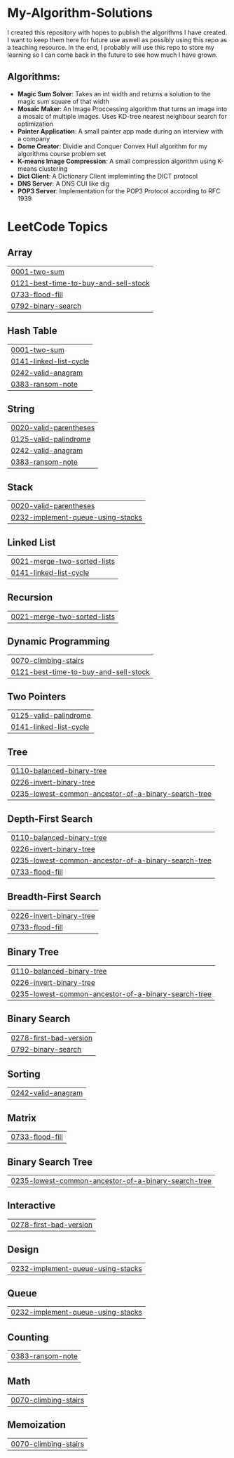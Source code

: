 # My-Algorithm-Solutions
I created this repository with hopes to publish the algorithms I have created. I want to keep them here for future use aswell as possibly using this repo as a teaching resource. In the end, I probably will use this repo to store my learning so I can come back in the future to see how much I have grown.

## Algorithms:

- **Magic Sum Solver**: Takes an int width and returns a solution to the magic sum square of that width
- **Mosaic Maker**: An Image Proccessing algorithm that turns an image into a mosaic of multiple images. Uses KD-tree nearest neighbour search for optimization
- **Painter Application**: A small painter app made during an interview with a company
- **Dome Creator**: Dividie and Conquer Convex Hull algorithm for my algorithms course problem set
- **K-means Image Compression**: A small compression algorithm using K-means clustering
- **Dict Client**: A Dictionary Client impleminting the DICT protocol
- **DNS Server**: A DNS CUI like dig
- **POP3 Server**: Implementation for the POP3 Protocol according to RFC 1939
<!---LeetCode Topics Start-->
# LeetCode Topics
## Array
|  |
| ------- |
| [0001-two-sum](https://github.com/adipoluri/My-Algorithm-Solutions/tree/master/0001-two-sum) |
| [0121-best-time-to-buy-and-sell-stock](https://github.com/adipoluri/My-Algorithm-Solutions/tree/master/0121-best-time-to-buy-and-sell-stock) |
| [0733-flood-fill](https://github.com/adipoluri/My-Algorithm-Solutions/tree/master/0733-flood-fill) |
| [0792-binary-search](https://github.com/adipoluri/My-Algorithm-Solutions/tree/master/0792-binary-search) |
## Hash Table
|  |
| ------- |
| [0001-two-sum](https://github.com/adipoluri/My-Algorithm-Solutions/tree/master/0001-two-sum) |
| [0141-linked-list-cycle](https://github.com/adipoluri/My-Algorithm-Solutions/tree/master/0141-linked-list-cycle) |
| [0242-valid-anagram](https://github.com/adipoluri/My-Algorithm-Solutions/tree/master/0242-valid-anagram) |
| [0383-ransom-note](https://github.com/adipoluri/My-Algorithm-Solutions/tree/master/0383-ransom-note) |
## String
|  |
| ------- |
| [0020-valid-parentheses](https://github.com/adipoluri/My-Algorithm-Solutions/tree/master/0020-valid-parentheses) |
| [0125-valid-palindrome](https://github.com/adipoluri/My-Algorithm-Solutions/tree/master/0125-valid-palindrome) |
| [0242-valid-anagram](https://github.com/adipoluri/My-Algorithm-Solutions/tree/master/0242-valid-anagram) |
| [0383-ransom-note](https://github.com/adipoluri/My-Algorithm-Solutions/tree/master/0383-ransom-note) |
## Stack
|  |
| ------- |
| [0020-valid-parentheses](https://github.com/adipoluri/My-Algorithm-Solutions/tree/master/0020-valid-parentheses) |
| [0232-implement-queue-using-stacks](https://github.com/adipoluri/My-Algorithm-Solutions/tree/master/0232-implement-queue-using-stacks) |
## Linked List
|  |
| ------- |
| [0021-merge-two-sorted-lists](https://github.com/adipoluri/My-Algorithm-Solutions/tree/master/0021-merge-two-sorted-lists) |
| [0141-linked-list-cycle](https://github.com/adipoluri/My-Algorithm-Solutions/tree/master/0141-linked-list-cycle) |
## Recursion
|  |
| ------- |
| [0021-merge-two-sorted-lists](https://github.com/adipoluri/My-Algorithm-Solutions/tree/master/0021-merge-two-sorted-lists) |
## Dynamic Programming
|  |
| ------- |
| [0070-climbing-stairs](https://github.com/adipoluri/My-Algorithm-Solutions/tree/master/0070-climbing-stairs) |
| [0121-best-time-to-buy-and-sell-stock](https://github.com/adipoluri/My-Algorithm-Solutions/tree/master/0121-best-time-to-buy-and-sell-stock) |
## Two Pointers
|  |
| ------- |
| [0125-valid-palindrome](https://github.com/adipoluri/My-Algorithm-Solutions/tree/master/0125-valid-palindrome) |
| [0141-linked-list-cycle](https://github.com/adipoluri/My-Algorithm-Solutions/tree/master/0141-linked-list-cycle) |
## Tree
|  |
| ------- |
| [0110-balanced-binary-tree](https://github.com/adipoluri/My-Algorithm-Solutions/tree/master/0110-balanced-binary-tree) |
| [0226-invert-binary-tree](https://github.com/adipoluri/My-Algorithm-Solutions/tree/master/0226-invert-binary-tree) |
| [0235-lowest-common-ancestor-of-a-binary-search-tree](https://github.com/adipoluri/My-Algorithm-Solutions/tree/master/0235-lowest-common-ancestor-of-a-binary-search-tree) |
## Depth-First Search
|  |
| ------- |
| [0110-balanced-binary-tree](https://github.com/adipoluri/My-Algorithm-Solutions/tree/master/0110-balanced-binary-tree) |
| [0226-invert-binary-tree](https://github.com/adipoluri/My-Algorithm-Solutions/tree/master/0226-invert-binary-tree) |
| [0235-lowest-common-ancestor-of-a-binary-search-tree](https://github.com/adipoluri/My-Algorithm-Solutions/tree/master/0235-lowest-common-ancestor-of-a-binary-search-tree) |
| [0733-flood-fill](https://github.com/adipoluri/My-Algorithm-Solutions/tree/master/0733-flood-fill) |
## Breadth-First Search
|  |
| ------- |
| [0226-invert-binary-tree](https://github.com/adipoluri/My-Algorithm-Solutions/tree/master/0226-invert-binary-tree) |
| [0733-flood-fill](https://github.com/adipoluri/My-Algorithm-Solutions/tree/master/0733-flood-fill) |
## Binary Tree
|  |
| ------- |
| [0110-balanced-binary-tree](https://github.com/adipoluri/My-Algorithm-Solutions/tree/master/0110-balanced-binary-tree) |
| [0226-invert-binary-tree](https://github.com/adipoluri/My-Algorithm-Solutions/tree/master/0226-invert-binary-tree) |
| [0235-lowest-common-ancestor-of-a-binary-search-tree](https://github.com/adipoluri/My-Algorithm-Solutions/tree/master/0235-lowest-common-ancestor-of-a-binary-search-tree) |
## Binary Search
|  |
| ------- |
| [0278-first-bad-version](https://github.com/adipoluri/My-Algorithm-Solutions/tree/master/0278-first-bad-version) |
| [0792-binary-search](https://github.com/adipoluri/My-Algorithm-Solutions/tree/master/0792-binary-search) |
## Sorting
|  |
| ------- |
| [0242-valid-anagram](https://github.com/adipoluri/My-Algorithm-Solutions/tree/master/0242-valid-anagram) |
## Matrix
|  |
| ------- |
| [0733-flood-fill](https://github.com/adipoluri/My-Algorithm-Solutions/tree/master/0733-flood-fill) |
## Binary Search Tree
|  |
| ------- |
| [0235-lowest-common-ancestor-of-a-binary-search-tree](https://github.com/adipoluri/My-Algorithm-Solutions/tree/master/0235-lowest-common-ancestor-of-a-binary-search-tree) |
## Interactive
|  |
| ------- |
| [0278-first-bad-version](https://github.com/adipoluri/My-Algorithm-Solutions/tree/master/0278-first-bad-version) |
## Design
|  |
| ------- |
| [0232-implement-queue-using-stacks](https://github.com/adipoluri/My-Algorithm-Solutions/tree/master/0232-implement-queue-using-stacks) |
## Queue
|  |
| ------- |
| [0232-implement-queue-using-stacks](https://github.com/adipoluri/My-Algorithm-Solutions/tree/master/0232-implement-queue-using-stacks) |
## Counting
|  |
| ------- |
| [0383-ransom-note](https://github.com/adipoluri/My-Algorithm-Solutions/tree/master/0383-ransom-note) |
## Math
|  |
| ------- |
| [0070-climbing-stairs](https://github.com/adipoluri/My-Algorithm-Solutions/tree/master/0070-climbing-stairs) |
## Memoization
|  |
| ------- |
| [0070-climbing-stairs](https://github.com/adipoluri/My-Algorithm-Solutions/tree/master/0070-climbing-stairs) |
<!---LeetCode Topics End-->